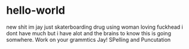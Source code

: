 # hello-world
new shit 
im jay just skaterboarding drug using woman loving fuckhead
i dont have much but i have alot 
and the brains to know this is going somwhere.
Work on your grammtics Jay!
SPelling and Puncutation

